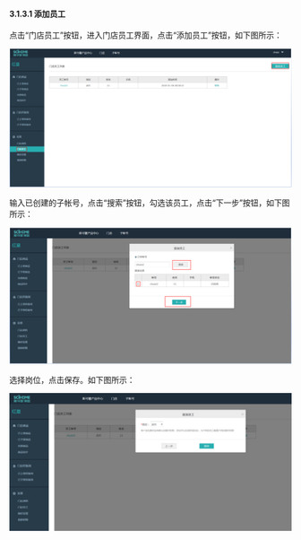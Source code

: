 #### 3.1.3.1 添加员工

点击“门店员工”按钮，进入门店员工界面，点击“添加员工”按钮，如下图所示：

![](/assets/图片23.png)

输入已创建的子帐号，点击“搜索”按钮，勾选该员工，点击“下一步”按钮，如下图所示：

![](/assets/图片24.png)

选择岗位，点击保存。如下图所示：

![](/assets/图片25.png)

